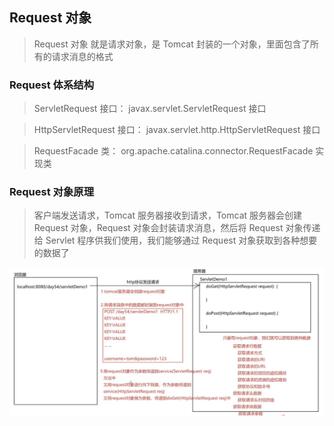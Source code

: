 ## Request 对象

> Request 对象 就是请求对象，是 Tomcat 封装的一个对象，里面包含了所有的请求消息的格式

### Request 体系结构

> ServletRequest 接口：
> javax.servlet.ServletRequest 接口

> HttpServletRequest 接口：
> javax.servlet.http.HttpServletRequest 接口

> RequestFacade 类：
> org.apache.catalina.connector.RequestFacade 实现类

### Request 对象原理

> 客户端发送请求，Tomcat 服务器接收到请求，Tomcat 服务器会创建 Request 对象，Request 对象会封装请求消息，然后将 Request 对象传递给 Servlet 程序供我们使用，我们能够通过 Request 对象获取到各种想要的数据了

![request对象原理](../../images/request对象原理.jpg)
